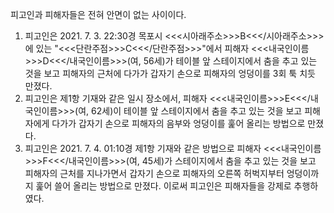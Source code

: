 피고인과 피해자들은 전혀 안면이 없는 사이이다.
1. 피고인은 2021. 7. 3. 22:30경 목포시 <<<시아래주소>>>B<<</시아래주소>>>에 있는 "<<<단란주점>>>C<<</단란주점>>>"에서 피해자 <<<내국인이름>>>D<<</내국인이름>>>(여, 56세)가 테이블 앞 스테이지에서 춤을 추고 있는 것을 보고 피해자의 근처에 다가가 갑자기 손으로 피해자의 엉덩이를 3회 툭 치듯 만졌다.
2. 피고인은 제1항 기재와 같은 일시 장소에서, 피해자 <<<내국인이름>>>E<<</내국인이름>>>(여, 62세)이 테이블 앞 스테이지에서 춤을 추고 있는 것을 보고 피해자에게 다가가 갑자기 손으로 피해자의 음부와 엉덩이를 훑어 올리는 방법으로 만졌다.
3. 피고인은 2021. 7. 4. 01:10경 제1항 기재와 같은 방법으로 피해자 <<<내국인이름>>>F<<</내국인이름>>>(여, 45세)가 스테이지에서 춤을 추고 있는 것을 보고 피해자의 근처를 지나가면서 갑자기 손으로 피해자의 오른쪽 허벅지부터 엉덩이까지 훑어 쓸어 올리는 방법으로 만졌다.
이로써 피고인은 피해자들을 강제로 추행하였다.